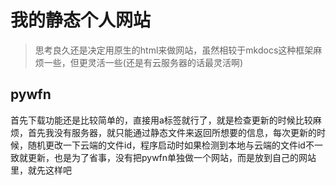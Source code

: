 # 我的静态个人网站
> 思考良久还是决定用原生的html来做网站，虽然相较于mkdocs这种框架麻烦一些，但更灵活一些(还是有云服务器的话最灵活啊)

## pywfn
首先下载功能还是比较简单的，直接用a标签就行了，就是检查更新的时候比较麻烦，首先我没有服务器，就只能通过静态文件来返回所想要的信息，每次更新的时候，随机更改一下云端的文件id，程序启动时如果检测到本地与云端的文件id不一致就更新，也是为了省事，没有把pywfn单独做一个网站，而是放到自己的网站里，就先这样吧